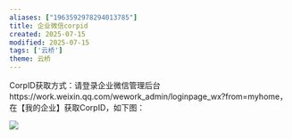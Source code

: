 ```yaml
---
aliases: ["1963592978294013785"]
title: 企业微信corpid
created: 2025-07-15
modified: 2025-07-15
tags: ['云桥']
theme: 云桥
---
```


CorpID获取方式：请登录企业微信管理后台https://work.weixin.qq.com/wework\_admin/loginpage\_wx?from=myhome，在【我的企业】获取CorpID，如下图：

![](b3756dfebf9197fb0960705e156a9020.jpg)
